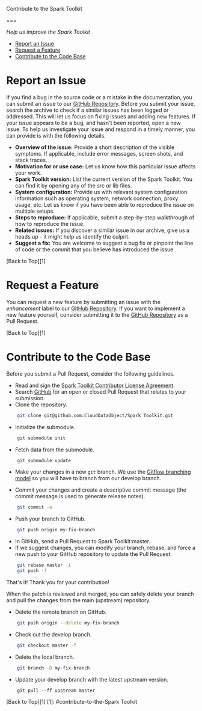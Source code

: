 Contribute to the Spark Toolkit

===

*Help us improve the Spark Toolkit* 

* [Report an Issue](#bug "Learn how to report an issue")
* [Request a Feature](#request "Learn how to submit a feature or improvement request")
* [Contribute to the Code Base](#contribute "Learn how to submit your own improvements to the code")

Report an Issue
===
If you find a bug in the source code or a mistake in the documentation, you can submit an issue to our <a href="https://github.com/progress/Spark Toolkit">GitHub Repository</a>.
Before you submit your issue, search the archive to check if a similar issues has been logged or addressed. This will let us focus on fixing issues and adding new features.
If your issue appears to be a bug, and hasn't been reported, open a new issue. To help us investigate your issue and respond in a timely manner, you can provide is with the following details.

* **Overview of the issue:** Provide a short description of the visible symptoms. If applicable, include error messages, screen shots, and stack traces.
* **Motivation for or use case:** Let us know how this particular issue affects your work.
* **Spark Toolkit version:** List the current version of the Spark Toolkit. You can find it by opening any of the src or lib files.
* **System configuration:** Provide us with relevant system configuration information such as operating system, network connection, proxy usage, etc. Let us know if you have been able to reproduce the issue on multiple setups.
* **Steps to reproduce:** If applicable, submit a step-by-step walkthrough of how to reproduce the issue.
* **Related issues:** If you discover a similar issue in our archive, give us a heads up - it might help us identify the culprit.
* **Suggest a fix:** You are welcome to suggest a bug fix or pinpoint the line of code or the commit that you believe has introduced the issue.

[Back to Top][1]

Request a Feature
===
You can request a new feature by submitting an issue with the *enhancement* label to our <a href="https://github.com/progress/Spark Toolkit">GitHub Repository</a>.
If you want to implement a new feature yourself, consider submitting it to the <a href="https://github.com/progress/Spark Toolkit">GitHub Repository</a> as a Pull Request.

[Back to Top][1]

Contribute to the Code Base
===
Before you submit a Pull Request, consider the following guidelines.
* Read and sign the <a href="https://docs.google.com/forms/d/e/1FAIpQLSe4hxgAUXwaRXLya67ZqDEz3TyNfryxz0_YnUKriXfNaa5Dxg/viewform">Spark Toolkit Contributor License Agreement</a>.
* Search <a href="https://github.com/progress/Spark Toolkit/pulls">GitHub</a> for an open or closed Pull Request that relates to your submission.
* Clone the repository.
```bash
    git clone git@github.com:CloudDataObject/Spark Toolkit.git
```
* Initialize the submodule.
```bash
    git submodule init
```
* Fetch data from the submodule.
```bash
    git submodule update
```
* Make your changes in a new `git` branch. We use the <a href="http://nvie.com/posts/a-successful-git-branching-model/">Gitflow branching model</a> so you will have to branch from our develop branch.

* Commit your changes and create a descriptive commit message (the commit message is used to generate release notes).
```bash
    git commit -a
```
* Push your branch to GitHub.
```bash
    git push origin my-fix-branch
```
* In GitHub, send a Pull Request to Spark Toolkit:master.
* If we suggest changes, you can modify your branch, rebase, and force a new push to your GitHub repository to update the Pull Request.
```bash
    git rebase master -i
    git push -f
```

That's it! Thank you for your contribution!

When the patch is reviewed and merged, you can safely delete your branch and pull the changes from the main (upstream) repository.

* Delete the remote branch on GitHub.
```bash
    git push origin --delete my-fix-branch
```
* Check out the develop branch.
```bash
    git checkout master -f
```
* Delete the local branch.
```bash
    git branch -D my-fix-branch
```
* Update your develop branch with the latest upstream version.
```
    git pull --ff upstream master
```

[Back to Top][1]
[1]: #contribute-to-the-Spark Toolkit